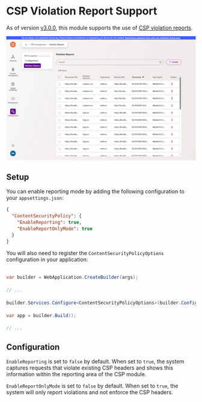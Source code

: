 ﻿# CSP Violation Report Support

As of version [v3.0.0](https://github.com/liamgold/xperience-community-csp-management/releases/tag/v3.0.0), this module supports the use of [CSP violation reports](https://developer.mozilla.org/en-US/docs/Web/HTTP/Headers/Content-Security-Policy/report-to).

<a href="src/images/violation-reports.jpg">
  <img src="src/images/violation-reports.jpg" width="800" alt="Violation Report listing screen">
</a>

## Setup

You can enable reporting mode by adding the following configuration to your `appsettings.json`:

```json
{
  "ContentSecurityPolicy": {
	"EnableReporting": true,
	"EnableReportOnlyMode": true
  }
}
```

You will also need to register the `ContentSecurityPolicyOptions` configuration in your application:

```csharp

var builder = WebApplication.CreateBuilder(args);

// ...

builder.Services.Configure<ContentSecurityPolicyOptions>(builder.Configuration.GetSection("ContentSecurityPolicy"));

var app = builder.Build();

// ...
```

## Configuration

`EnableReporting` is set to `false` by default. When set to `true`, the system captures requests that violate existing CSP headers and shows this information within the reporting area of the CSP module.

`EnableReportOnlyMode` is set to `false` by default. When set to `true`, the system will only report violations and not enforce the CSP headers.